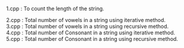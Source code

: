 1.cpp : To count the length of the string. 

2.cpp : Total number of vowels in a string using iterative method.  
3.cpp : Total number of vowels in a string using recursive method.  
4.cpp : Total number of Consonant in a string using iterative method.  
5.cpp : Total number of Consonant in a string using recursive method.  
